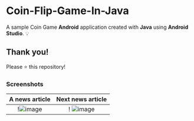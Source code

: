 # Coin-Flip-Game-In-Java

A sample Coin Game **Android** application created with **Java** using **Android Studio**. 💡

## Thank you!
Please ⭐️ this repository!

### Screenshots
A news article | Next news article
:------------------:|:------------------------:
!![image](https://user-images.githubusercontent.com/67371383/196048919-0e103eea-0f3f-43bc-a182-50213e91538e.png)|! ![image](https://user-images.githubusercontent.com/67371383/196048934-5d8966fc-6e9c-4211-8540-5034352e9b09.png)
